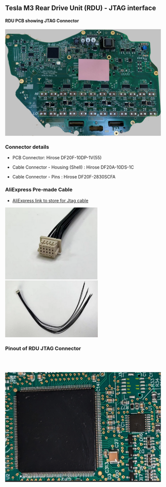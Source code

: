 ## Tesla M3 Rear Drive Unit (RDU) - JTAG interface

####  RDU PCB showing JTAG Connector

![PCB with JTAG connector installed](https://github.com/mackelec/tesla_M3_rdu/blob/main/dev/Tesla%20M3%20RDU%20inverter%20PCB.jpg)

###  Connector details

-  PCB Connector:  Hirose DF20F-10DP-1V(55)

-  Cable Connector - Housing (Shell)  :  Hirose DF20A-10DS-1C
-  Cable Connector - Pins  :  Hirose DF20F-2830SCFA

### AliExpress Pre-made Cable

-  [AliExpress link to store for Jtag cable](https://www.aliexpress.com/item/1005005884037779.html?src=google&aff_fcid=6090ed7d06404f66911ba49f2591ba9c-1721802355984-03216-UneMJZVf&aff_fsk=UneMJZVf&aff_platform=aaf&sk=UneMJZVf&aff_trace_key=6090ed7d06404f66911ba49f2591ba9c-1721802355984-03216-UneMJZVf&terminal_id=c1eee989edee4ee6a4026f3b7d0bf982&afSmartRedirect=n)

<p float="left">
  <img src="https://github.com/mackelec/tesla_M3_rdu/blob/main/dev/AliExpress%20Jtag%20cable%201.PNG" alt="Description of image 1" width="300" />
  <img src="https://github.com/mackelec/tesla_M3_rdu/blob/main/dev/AliExpress%20Jtag%20cable%202.PNG" alt="Description of image 2" width="300" />
</p>



###  Pinout of RDU JTAG Connector
<br><br><br>
![Tesla RDU Jtag Pinout](https://github.com/mackelec/tesla_M3_rdu/blob/main/dev/Jtag%20assigned.png)





